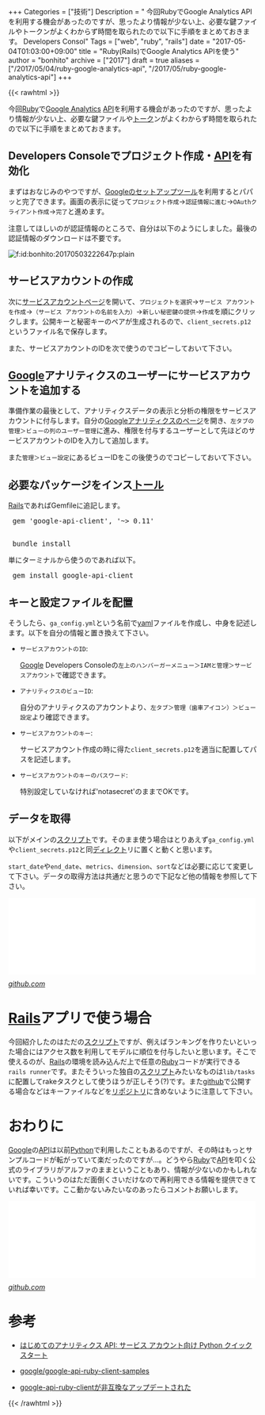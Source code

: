 +++
Categories = ["技術"]
Description = " 今回RubyでGoogle Analytics APIを利用する機会があったのですが、思ったより情報が少ない上、必要な鍵ファイルやトークンがよくわからず時間を取られたので以下に手順をまとめておきます。  Developers Consol"
Tags = ["web", "ruby", "rails"]
date = "2017-05-04T01:03:00+09:00"
title = "Ruby(Rails)でGoogle Analytics APIを使う"
author = "bonhito"
archive = ["2017"]
draft = true
aliases = ["/2017/05/04/ruby-google-analytics-api", "/2017/05/ruby-google-analytics-api"]
+++

{{< rawhtml >}}
<body>
<p>今回<a class="keyword" href="http://d.hatena.ne.jp/keyword/Ruby">Ruby</a>で<a class="keyword" href="http://d.hatena.ne.jp/keyword/Google%20Analytics">Google Analytics</a> <a class="keyword" href="http://d.hatena.ne.jp/keyword/API">API</a>を利用する機会があったのですが、思ったより情報が少ない上、必要な鍵ファイルや<a class="keyword" href="http://d.hatena.ne.jp/keyword/%A5%C8%A1%BC%A5%AF">トーク</a>ンがよくわからず時間を取られたので以下に手順をまとめておきます。</p>

<h2>Developers Consoleでプロジェクト作成・<a class="keyword" href="http://d.hatena.ne.jp/keyword/API">API</a>を有効化</h2>

<p>まずはおなじみのやつですが、<a href="https://console.developers.google.com/start/api?id=analytics&amp;credential=client_key&amp;hl=ja">Googleのセットアップツール</a>を利用するとパパッと完了できます。画面の表示に従って<code>プロジェクト作成</code>→<code>認証情報に進む</code>→<code>OAuthクライアント作成</code>→<code>完了</code>と進めます。</p>

<p>注意してほしいのが認証情報のところで、自分は以下のようにしました。最後の認証情報のダウンロードは不要です。</p>

<p><span itemscope itemtype="http://schema.org/Photograph"><img src="https://cdn-ak.f.st-hatena.com/images/fotolife/b/bonhito/20170503/20170503222647.png" alt="f:id:bonhito:20170503222647p:plain" title="f:id:bonhito:20170503222647p:plain" class="hatena-fotolife" itemprop="image"></span></p>

<h2>サービスアカウントの作成</h2>

<p>次に<a href="https://console.developers.google.com/permissions/serviceaccounts?hl=ja">サービスアカウントページ</a>を開いて、<code>プロジェクトを選択</code>→<code>サービス アカウントを作成</code>→<code>（サービス アカウントの名前を入力）</code>→<code>新しい秘密鍵の提供</code>→<code>作成</code>を順にクリックします。公開キーと秘密キーのペアが生成されるので、<code>client_secrets.p12</code>というファイル名で保存します。</p>

<p>また、サービスアカウントのIDを次で使うのでコピーしておいて下さい。</p>

<h2>
<a class="keyword" href="http://d.hatena.ne.jp/keyword/Google">Google</a>アナリティクスのユーザーにサービスアカウントを追加する</h2>

<p>準備作業の最後として、アナリティクスデータの表示と分析の権限をサービスアカウントに付与します。自分の<a href="https://www.google.com/intl/ja_jp/analytics/">Googleアナリティクスのページ</a>を開き、<code>左タブの管理＞ビューの列のユーザー管理</code>に進み、権限を付与するユーザーとして先ほどのサービスアカウントのIDを入力して追加します。</p>

<p>また<code>管理＞ビュー設定</code>にあるビューIDをこの後使うのでコピーしておいて下さい。</p>

<h2>必要なパッケージをインス<a class="keyword" href="http://d.hatena.ne.jp/keyword/%A5%C8%A1%BC%A5%EB">トール</a>
</h2>

<p><a class="keyword" href="http://d.hatena.ne.jp/keyword/Rails">Rails</a>であればGemfileに追記します。</p>

<pre class="code lang-ruby" data-lang="ruby" data-unlink> gem 'google-api-client', '~&gt; 0.11'
 </pre>




<pre class="code" data-lang="" data-unlink> bundle install </pre>


<p>単にターミナルから使うのであれば以下。</p>

<pre class="code" data-lang="" data-unlink> gem install google-api-client </pre>


<h2>キーと設定ファイルを配置</h2>

<p>そうしたら、<code>ga_config.yml</code>という名前で<a class="keyword" href="http://d.hatena.ne.jp/keyword/yaml">yaml</a>ファイルを作成し、中身を記述します。以下を自分の情報と置き換えて下さい。</p>

<script src="https://gist.github.com/piyo56/a978fed3af57b0ae0240307b82de3113.js"></script>


<ul>
<li>
<p><code>サービスアカウントのID</code>:</p>

<p>  <a class="keyword" href="http://d.hatena.ne.jp/keyword/Google">Google</a> Developers Consoleの<code>左上のハンバーガーメニュー＞IAMと管理＞サービスアカウント</code>で確認できます。</p>
</li>
<li>
<p><code>アナリティクスのビューID</code>:</p>

<p>  自分のアナリティクスのアカウントより、<code>左タブ＞管理（歯車アイコン）＞ビュー設定</code>より確認できます。</p>
</li>
<li>
<p><code>サービスアカウントのキー</code>:</p>

<p>  サービスアカウント作成の時に得た<code>client_secrets.p12</code>を適当に配置してパスを記述します。</p>
</li>
<li>
<p><code>サービスアカウントのキーのパスワード</code>:</p>

<p>  特別設定していなければ'notasecret'のままでOKです。</p>
</li>
</ul>


<h2>データを取得</h2>

<p>以下がメインの<a class="keyword" href="http://d.hatena.ne.jp/keyword/%A5%B9%A5%AF%A5%EA%A5%D7%A5%C8">スクリプト</a>です。そのまま使う場合はとりあえず<code>ga_config.yml</code>や<code>client_secrets.p12</code>と同<a class="keyword" href="http://d.hatena.ne.jp/keyword/%A5%C7%A5%A3%A5%EC%A5%AF%A5%C8">ディレクト</a>リに置くと動くと思います。</p>

<script src="https://gist.github.com/piyo56/6486668384cc92a679e7cd99552f8c08.js"></script>


<p><code>start_date</code>や<code>end_date</code>、<code>metrics</code>、<code>dimension</code>、<code>sort</code>などは必要に応じて変更して下さい。データの取得方法は共通だと思うので下記など他の情報を参照して下さい。</p>

<p><iframe src="//hatenablog-parts.com/embed?url=https%3A%2F%2Fgithub.com%2Fgoogle%2Fgoogle-api-ruby-client-samples%2Fblob%2Fmaster%2Fservice_account%2Fga_attributes.yml" title="google/google-api-ruby-client-samples" class="embed-card embed-webcard" scrolling="no" frameborder="0" style="display: block; width: 100%; height: 155px; max-width: 500px; margin: 10px 0px;"></iframe><cite class="hatena-citation"><a href="https://github.com/google/google-api-ruby-client-samples/blob/master/service_account/ga_attributes.yml">github.com</a></cite></p>

<h1>
<a class="keyword" href="http://d.hatena.ne.jp/keyword/Rails">Rails</a>アプリで使う場合</h1>

<p>今回紹介したのはただの<a class="keyword" href="http://d.hatena.ne.jp/keyword/%A5%B9%A5%AF%A5%EA%A5%D7%A5%C8">スクリプト</a>ですが、例えばランキングを作りたいといった場合にはアクセス数を利用してモデルに順位を付与したいと思います。そこで使えるのが、<a class="keyword" href="http://d.hatena.ne.jp/keyword/Rails">Rails</a>の環境を読み込んだ上で任意の<a class="keyword" href="http://d.hatena.ne.jp/keyword/Ruby">Ruby</a>コードが実行できる<code>rails runner</code>です。またそういった独自の<a class="keyword" href="http://d.hatena.ne.jp/keyword/%A5%B9%A5%AF%A5%EA%A5%D7%A5%C8">スクリプト</a>みたいなものは<code>lib/tasks</code>に配置してrakeタスクとして使うほうが正しそう(?)です。また<a class="keyword" href="http://d.hatena.ne.jp/keyword/github">github</a>で公開する場合などはキーファイルなどを<a class="keyword" href="http://d.hatena.ne.jp/keyword/%A5%EA%A5%DD%A5%B8%A5%C8%A5%EA">リポジトリ</a>に含めないように注意して下さい。</p>

<h1>おわりに</h1>

<p><a class="keyword" href="http://d.hatena.ne.jp/keyword/Google">Google</a>の<a class="keyword" href="http://d.hatena.ne.jp/keyword/API">API</a>は以前<a class="keyword" href="http://d.hatena.ne.jp/keyword/Python">Python</a>で利用したこともあるのですが、その時はもっとサンプルコードが転がっていて楽だったのですが…。どうやら<a class="keyword" href="http://d.hatena.ne.jp/keyword/Ruby">Ruby</a>で<a class="keyword" href="http://d.hatena.ne.jp/keyword/API">API</a>を叩く公式のライブラリがアルファのままということもあり、情報が少ないのかもしれないです。こういうのはただ面倒くさいだけなので再利用できる情報を提供できていれば幸いです。ここ動かないみたいなのあったらコメントお願いします。</p>

<p><iframe src="//hatenablog-parts.com/embed?url=https%3A%2F%2Fgithub.com%2Fgoogle%2Fgoogle-api-ruby-client" title="google/google-api-ruby-client" class="embed-card embed-webcard" scrolling="no" frameborder="0" style="display: block; width: 100%; height: 155px; max-width: 500px; margin: 10px 0px;"></iframe><cite class="hatena-citation"><a href="https://github.com/google/google-api-ruby-client">github.com</a></cite></p>

<h1>参考</h1>

<ul>
<li><p><a href="https://developers.google.com/analytics/devguides/reporting/core/v3/quickstart/service-py?hl=ja">はじめてのアナリティクス API: サービス アカウント向け Python クイックスタート</a></p></li>
<li><p><a href="https://github.com/google/google-api-ruby-client-samples/blob/master/service_account/analytics.rb">google/google-api-ruby-client-samples</a></p></li>
<li><p><a href="https://rcmdnk.com/blog/2016/01/17/blog-octopress-javascript-analytics/">google-api-ruby-clientが非互換なアップデートされた</a></p></li>
</ul>

</body>
{{< /rawhtml >}}
